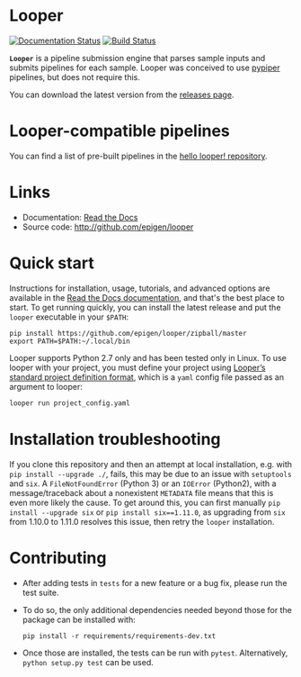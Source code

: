 # Looper

[![Documentation Status](http://readthedocs.org/projects/looper/badge/?version=latest)](http://looper.readthedocs.io/en/latest/?badge=latest)
[![Build Status](https://travis-ci.org/vreuter/looper.svg?branch=master)](https://travis-ci.org/vreuter/looper)

__`Looper`__ is a pipeline submission engine that parses sample inputs and submits pipelines for each sample. Looper was conceived to use [pypiper](https://github.com/epigen/pypiper/) pipelines, but does not require this.

You can download the latest version from the [releases page](https://github.com/epigen/looper/releases).

# Looper-compatible pipelines

You can find a list of pre-built pipelines in the [hello looper! repository](https://github.com/pepkit/hello_looper/blob/master/looper_pipelines.md).


# Links

 * Documentation: [Read the Docs](http://looper.readthedocs.org/)
 * Source code: http://github.com/epigen/looper


# Quick start
Instructions for installation, usage, tutorials, and advanced options are available in the [Read the Docs documentation](http://looper.readthedocs.org/), and that's the best place to start. To get running quickly, you can install the latest release and put the `looper` executable in your `$PATH`: 


```
pip install https://github.com/epigen/looper/zipball/master
export PATH=$PATH:~/.local/bin
```

Looper supports Python 2.7 only and has been tested only in Linux. To use looper with your project, you must define your project using [Looper’s standard project definition format](http://looper.readthedocs.io/en/latest/define-your-project.html), which is a `yaml` config file passed as an argument to looper:

```bash
looper run project_config.yaml
```


# Installation troubleshooting
If you clone this repository and then an attempt at local installation, e.g. with `pip install --upgrade ./`, fails, this may be due to an issue 
with `setuptools` and `six`. A `FileNotFoundError` (Python 3) or an `IOError` (Python2), with a message/traceback about a nonexistent `METADATA` file 
means that this is even more likely the cause. To get around this, you can first manually `pip install --upgrade six` or `pip install six==1.11.0`, 
as upgrading from `six` from 1.10.0 to 1.11.0 resolves this issue, then retry the `looper` installation.


# Contributing
- After adding tests in `tests` for a new feature or a bug fix, please run the test suite.
- To do so, the only additional dependencies needed beyond those for the package can be 
installed with:

  ```pip install -r requirements/requirements-dev.txt```
  
- Once those are installed, the tests can be run with `pytest`. Alternatively, 
`python setup.py test` can be used.

